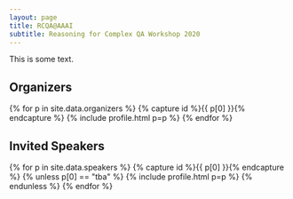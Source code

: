 ```yaml
---
layout: page
title: RCQA@AAAI
subtitle: Reasoning for Complex QA Workshop 2020
---
```


This is some text.

## Organizers

{% for p in site.data.organizers %} {% capture id %}{{ p[0] }}{% endcapture %} {% include profile.html p=p %} {% endfor %}

## Invited Speakers

{% for p in site.data.speakers %} {% capture id %}{{ p[0] }}{% endcapture %} {% unless p[0] == "tba" %} {% include profile.html p=p %} {% endunless %} {% endfor %}